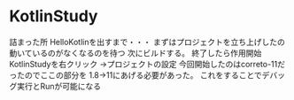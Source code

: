 # KotlinStudy

詰まった所
HelloKotlinを出すまで・・・
まずはプロジェクトを立ち上げしたの動いているのがなくなるのを待つ
次にビルドする。
終了したら作用開始
KotlinStudyを右クリック
→プロジェクトの設定
今回開始したのはcorreto-11だったのでここの部分を
1.8→11にあげる必要があった。
これをすることでデバッグ実行とRunが可能になる